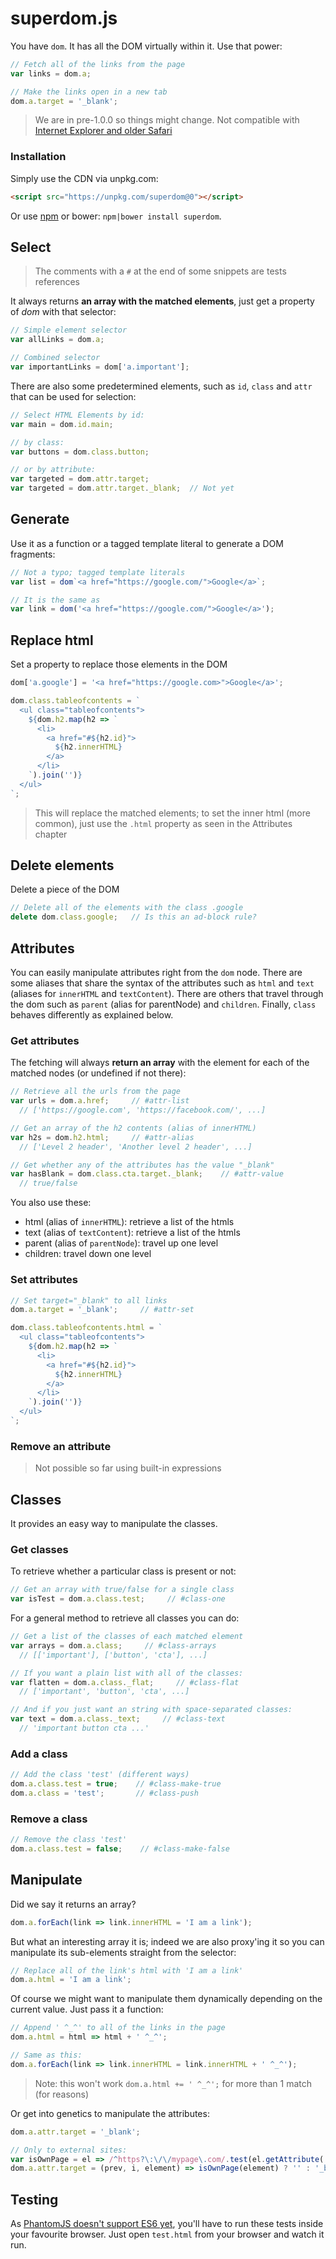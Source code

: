 # superdom.js

You have `dom`. It has all the DOM virtually within it. Use that power:

```js
// Fetch all of the links from the page
var links = dom.a;

// Make the links open in a new tab
dom.a.target = '_blank';
```

> We are in pre-1.0.0 so things might change. Not compatible with [Internet Explorer and older Safari](http://caniuse.com/#feat=proxy)


### Installation

Simply use the CDN via unpkg.com:

```html
<script src="https://unpkg.com/superdom@0"></script>
```

Or use [npm](https://www.npmjs.com/package/superdom) or bower: `npm|bower install superdom`.



## Select

> The comments with a `#` at the end of some snippets are tests references

It always returns **an array with the matched elements**, just get a property of *dom* with that selector:

```js
// Simple element selector
var allLinks = dom.a;

// Combined selector
var importantLinks = dom['a.important'];
```

There are also some predetermined elements, such as `id`, `class` and `attr` that can be used for selection:

```js
// Select HTML Elements by id:
var main = dom.id.main;

// by class:
var buttons = dom.class.button;

// or by attribute:
var targeted = dom.attr.target;
var targeted = dom.attr.target._blank;  // Not yet
```


## Generate

Use it as a function or a tagged template literal to generate a DOM fragments:

```js
// Not a typo; tagged template literals
var list = dom`<a href="https://google.com/">Google</a>`;

// It is the same as
var link = dom('<a href="https://google.com/">Google</a>');
```




## Replace html

Set a property to replace those elements in the DOM

```js
dom['a.google'] = '<a href="https://google.com>">Google</a>';

dom.class.tableofcontents = `
  <ul class="tableofcontents">
    ${dom.h2.map(h2 => `
      <li>
        <a href="#${h2.id}">
          ${h2.innerHTML}
        </a>
      </li>
    `).join('')}
  </ul>
`;
```

> This will replace the matched elements; to set the inner html (more common), just use the `.html` property as seen in the Attributes chapter



## Delete elements

Delete a piece of the DOM

```js
// Delete all of the elements with the class .google
delete dom.class.google;   // Is this an ad-block rule?
```



## Attributes

You can easily manipulate attributes right from the `dom` node. There are some aliases that share the syntax of the attributes such as `html` and `text` (aliases for `innerHTML` and `textContent`). There are others that travel through the dom such as `parent` (alias for parentNode) and `children`. Finally, `class` behaves differently as explained below.



### Get attributes

The fetching will always **return an array** with the element for each of the matched nodes (or undefined if not there):

```js
// Retrieve all the urls from the page
var urls = dom.a.href;     // #attr-list
  // ['https://google.com', 'https://facebook.com/', ...]

// Get an array of the h2 contents (alias of innerHTML)
var h2s = dom.h2.html;     // #attr-alias
  // ['Level 2 header', 'Another level 2 header', ...]

// Get whether any of the attributes has the value "_blank"
var hasBlank = dom.class.cta.target._blank;    // #attr-value
  // true/false
```

You also use these:

- html (alias of `innerHTML`): retrieve a list of the htmls
- text (alias of `textContent`): retrieve a list of the htmls
- parent (alias of `parentNode`): travel up one level
- children: travel down one level



### Set attributes

```js
// Set target="_blank" to all links
dom.a.target = '_blank';     // #attr-set
```

```js
dom.class.tableofcontents.html = `
  <ul class="tableofcontents">
    ${dom.h2.map(h2 => `
      <li>
        <a href="#${h2.id}">
          ${h2.innerHTML}
        </a>
      </li>
    `).join('')}
  </ul>
`;
```

### Remove an attribute

> Not possible so far using built-in expressions



## Classes

It provides an easy way to manipulate the classes.

### Get classes

To retrieve whether a particular class is present or not:

```js
// Get an array with true/false for a single class
var isTest = dom.a.class.test;     // #class-one
```

For a general method to retrieve all classes you can do:

```js
// Get a list of the classes of each matched element
var arrays = dom.a.class;     // #class-arrays
  // [['important'], ['button', 'cta'], ...]

// If you want a plain list with all of the classes:
var flatten = dom.a.class._flat;     // #class-flat
  // ['important', 'button', 'cta', ...]

// And if you just want an string with space-separated classes:
var text = dom.a.class._text;     // #class-text
  // 'important button cta ...'
```


### Add a class

```js
// Add the class 'test' (different ways)
dom.a.class.test = true;    // #class-make-true
dom.a.class = 'test';       // #class-push
```

### Remove a class

```js
// Remove the class 'test'
dom.a.class.test = false;    // #class-make-false
```






## Manipulate

Did we say it returns an array?

```js
dom.a.forEach(link => link.innerHTML = 'I am a link');
```

But what an interesting array it is; indeed we are also proxy'ing it so you can manipulate its sub-elements straight from the selector:

```js
// Replace all of the link's html with 'I am a link'
dom.a.html = 'I am a link';
```

Of course we might want to manipulate them dynamically depending on the current value. Just pass it a function:

```js
// Append ' ^_^' to all of the links in the page
dom.a.html = html => html + ' ^_^';

// Same as this:
dom.a.forEach(link => link.innerHTML = link.innerHTML + ' ^_^');
```

> Note: this won't work `dom.a.html += ' ^_^';` for more than 1 match (for reasons)

Or get into genetics to manipulate the attributes:

```js
dom.a.attr.target = '_blank';

// Only to external sites:
var isOwnPage = el => /^https?\:\/\/mypage\.com/.test(el.getAttribute('href'));
dom.a.attr.target = (prev, i, element) => isOwnPage(element) ? '' : '_blank';
```



## Testing

As [PhantomJS doesn't support ES6 yet](https://github.com/ariya/phantomjs/issues/14506), you'll have to run these tests inside your favourite browser. Just open `test.html` from your browser and watch it run.
